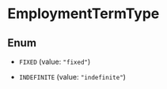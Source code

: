

# EmploymentTermType

## Enum


* `FIXED` (value: `"fixed"`)

* `INDEFINITE` (value: `"indefinite"`)



